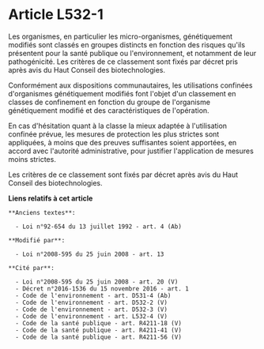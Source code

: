# Article L532-1

Les organismes, en particulier les micro-organismes, génétiquement modifiés sont classés en groupes distincts en fonction des
risques qu'ils présentent pour la santé publique ou l'environnement, et notamment de leur pathogénicité. Les critères de ce
classement sont fixés par décret pris après avis du Haut Conseil des biotechnologies.

Conformément aux dispositions communautaires, les utilisations confinées d'organismes génétiquement modifiés font l'objet
d'un classement en classes de confinement en fonction du groupe de l'organisme génétiquement modifié et des caractéristiques
de l'opération.

En cas d'hésitation quant à la classe la mieux adaptée à l'utilisation confinée prévue, les mesures de protection les plus
strictes sont appliquées, à moins que des preuves suffisantes soient apportées, en accord avec l'autorité administrative,
pour justifier l'application de mesures moins strictes.

Les critères de ce classement sont fixés par décret après avis du Haut Conseil des biotechnologies.

**Liens relatifs à cet article**

	**Anciens textes**:

	  - Loi n°92-654 du 13 juillet 1992 - art. 4 (Ab)

	**Modifié par**:

	  - Loi n°2008-595 du 25 juin 2008 - art. 13

	**Cité par**:

	  - Loi n°2008-595 du 25 juin 2008 - art. 20 (V)
	  - Décret n°2016-1536 du 15 novembre 2016 - art. 1
	  - Code de l'environnement - art. D531-4 (Ab)
	  - Code de l'environnement - art. D532-2 (V)
	  - Code de l'environnement - art. D532-3 (V)
	  - Code de l'environnement - art. L532-4 (V)
	  - Code de la santé publique - art. R4211-18 (V)
	  - Code de la santé publique - art. R4211-41 (V)
	  - Code de la santé publique - art. R4211-56 (V)
